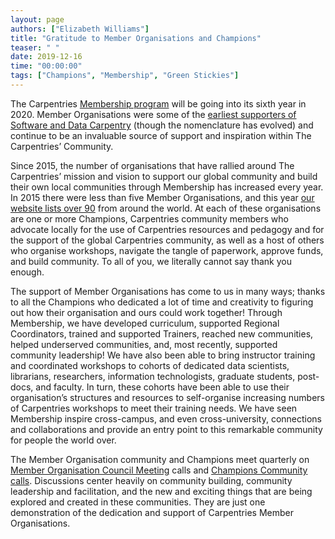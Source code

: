 ```yaml
---
layout: page
authors: ["Elizabeth Williams"]
title: "Gratitude to Member Organisations and Champions"
teaser: " "
date: 2019-12-16
time: "00:00:00"
tags: ["Champions", "Membership", "Green Stickies"]
---
```


The Carpentries [Membership program](https://carpentries.org/membership/) will be going into its sixth year in 2020. Member Organisations were some of the [earliest supporters of Software and Data Carpentry](https://datacarpentry.org/blog/2016/05/partnerships) (though the nomenclature has evolved) and continue to be an invaluable source of support and inspiration within The Carpentries’ Community.

Since 2015, the number of organisations that have rallied around The Carpentries’ mission and vision to support our global community and build their own local communities through Membership has increased every year. In 2015 there were less than five Member Organisations, and this year [our website lists over 90](https://carpentries.org/members/) from around the world. At each of these organisations are one or more Champions, Carpentries community members who advocate locally for the use of Carpentries resources and pedagogy and for the support of the global Carpentries community, as well as a host of others who organise workshops, navigate the tangle of paperwork, approve funds, and build community. To all of you, we literally cannot say thank you enough.

The support of Member Organisations has come to us in many ways; thanks to all the Champions who dedicated a lot of time and creativity to figuring out how their organisation and ours could work together! Through Membership, we have developed curriculum, supported Regional Coordinators, trained and supported Trainers, reached new communities, helped underserved communities, and, most recently, supported community leadership! We have also been able to bring instructor training and coordinated workshops to cohorts of dedicated data scientists, librarians, researchers, information technologists, graduate students, post-docs, and faculty. In turn, these cohorts have been able to use their organisation’s structures and resources to self-organise increasing numbers of Carpentries workshops to meet their training needs. We have seen Membership inspire cross-campus, and even cross-university, connections and collaborations and provide an entry point to this remarkable community for people the world over.

The Member Organisation community and Champions meet quarterly on [Member Organisation Council Meeting](https://carpentries.org/blog/2019/10/membership-survey/) calls and [Champions Community calls](https://carpentries.org/blog/2019/09/community-champions/). Discussions center heavily on community building, community leadership and facilitation, and the new and exciting things that are being explored and created in these communities. They are just one demonstration of the dedication and support of Carpentries Member Organisations.
